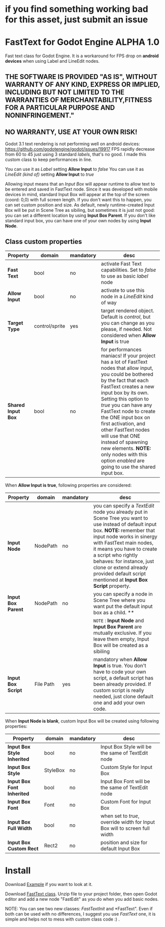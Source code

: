 # if you find something working bad for this asset, just submit an issue

# FastText for Godot Engine ALPHA 1.0
Fast text class for Godot Engine. It is a workaround for FPS drop on **android devices** when using Label and LineEdit nodes.

## THE SOFTWARE IS PROVIDED "AS IS", WITHOUT WARRANTY OF ANY KIND, EXPRESS OR IMPLIED, INCLUDING BUT NOT LIMITED TO THE WARRANTIES OF MERCHANTABILITY,FITNESS FOR A PARTICULAR PURPOSE AND NONINFRINGEMENT."
## NO WARRANTY, USE AT YOUR OWN RISK! ##

Godot 3.1 text rendering is not performing well on android devices: https://github.com/godotengine/godot/issues/19917
FPS rapidly decrease from 60 to 45 just using 3 standard *labels*, that's no good.
I made this custom class to keep performances in line.

You can use it as *Label*  setting **Allow Input** to *false*
You can use it as *LineEdit (kind of)*  setting **Allow Input** to *true*

Allowing input means that an *Input Box* will appear runtime to allow text to be entered and saved in FastText node.
Since it was developed with mobile devices in mind, standard Input Box will appear at the top of the screen (coord: 0,0) with full screen length. If you don't want this to happen, you can set custom position and size.
As default, newly runtime-created Input Box will be put in Scene Tree as sibiling, but sometimes it is just not good: you can set a different location by using  **Input Box Parent**.
If you don't like standard input box, you can have one of your own nodes by using **Input Node**.


## Class custom properties

|  Property  |domain|mandatory|desc|
|--|--|--|--|
| **Fast Text**  | bool | no| activate Fast Text capabilities. Set to *false* to use as basic *label* node |
| **Allow Input** | bool | no | activate to use this node in a *LineEdit* kind of way |
| **Target Type** | control/sprite| yes | target rendered object. Default is *control*, but you can change as you please, if needed. Not considered when **Allow Input** is true |
| **Shared Input Box** | bool| no | for performances maniacs! If your project has a lot of FastText nodes that allow input, you could be bothered by the fact that each FastText creates a new input box by its own. Setting this option to *true* you can have any FastText node to create the ONE input box on first activation, and other FastText nodes will use that ONE instead of spawning new elements. **NOTE:** only nodes with this option *enabled* are going to use the shared input box.|


When **Allow Input is true**, following properties are considered:


|  Property  |domain|mandatory|desc|
|--|--|--|--|
| **Input Node**  | NodePath | no |  you can specify a *TextEdit* node you already put in Scene Tree you want to use instead of default input box. **NOTE:** remember that input node works in sinergy with FastText main nodes, it means you have to create a script who rightly behaves: for instance, just clone or extend already provided default script mentioned at **Input Box Script** property.|
| **Input Box Parent** | NodePath | no | you can specify a node in Scene Tree where you want put the default input box as a child. **  |
|  | | |`NOTE` : </font> **Input Node** and **Input Box Parent** are mutually exclusive. If you leave them empty, Input Box will be created as a sibiling |
| **Input Box Script** | File Path | yes | mandatory when **Allow Input** is true. You don't have to code your own script, a default script has been already provided. If custom script is really needed, just clone default one and add your own code. |


When **Input Node is blank**, custom Input Box will be created using following properties:


|  Property  |domain|mandatory|desc|
|--|--|--|--|
| **Input Box Style Inherited** | bool | no | Input Box Style will be the same of TextEdit node |
| **Input Box Style**  | StyleBox| no | Custom Style for Input Box|
| **Input Box Font Inherited** | bool | no | Input Box Font will be the same of TextEdit node |
| **Input Box Font**  | Font | no | Custom Font for Input Box|
| **Input Box Full Width**  | bool| no | when set to *true*, override width for Input Box will to screen full width |
| **Input Box Custom Rect** | Rect2 | no | position and size for default Input Box |


# Install #

Download [Example](https://github.com/burstina/FastText-for-Godot-Engine/blob/master/FastText%20Example.zip) if you want to look at it.

Download [FastText class](https://github.com/burstina/FastText-for-Godot-Engine/archive/master.zip).
Unzip file to your project folder, then open Godot editor and add a new node "FastEdit" as you do when you add basic nodes.

NOTE: You can see two new classes: *FastTextInit* and *FastText". Even if both can be used with no differences, I suggest you use *FastText* one, it is simple and helps not to mess with custom class code :) .




